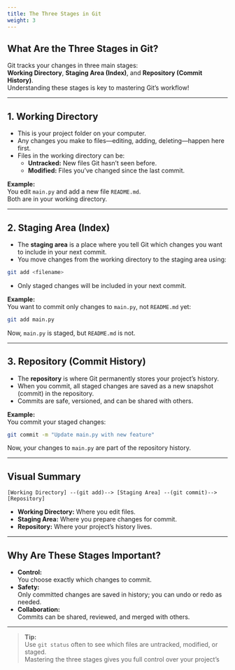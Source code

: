 ```yaml
---
title: The Three Stages in Git
weight: 3
---
```


## What Are the Three Stages in Git?

Git tracks your changes in three main stages:  
**Working Directory**, **Staging Area (Index)**, and **Repository (Commit History)**.  
Understanding these stages is key to mastering Git’s workflow!

---

## 1. Working Directory

- This is your project folder on your computer.
- Any changes you make to files—editing, adding, deleting—happen here first.
- Files in the working directory can be:
  - **Untracked:** New files Git hasn’t seen before.
  - **Modified:** Files you’ve changed since the last commit.

**Example:**  
You edit `main.py` and add a new file `README.md`.  
Both are in your working directory.

---

## 2. Staging Area (Index)

- The **staging area** is a place where you tell Git which changes you want to include in your next commit.
- You move changes from the working directory to the staging area using:
```bash
git add <filename>
```
- Only staged changes will be included in your next commit.

**Example:**  
You want to commit only changes to `main.py`, not `README.md` yet:
```bash
git add main.py
```
Now, `main.py` is staged, but `README.md` is not.

---

## 3. Repository (Commit History)

- The **repository** is where Git permanently stores your project’s history.
- When you commit, all staged changes are saved as a new snapshot (commit) in the repository.
- Commits are safe, versioned, and can be shared with others.

**Example:**  
You commit your staged changes:
```bash
git commit -m "Update main.py with new feature"
```
Now, your changes to `main.py` are part of the repository history.

---

## Visual Summary

```
[Working Directory] --(git add)--> [Staging Area] --(git commit)--> [Repository]
```

- **Working Directory:** Where you edit files.
- **Staging Area:** Where you prepare changes for commit.
- **Repository:** Where your project’s history lives.

---

## Why Are These Stages Important?

- **Control:**  
  You choose exactly which changes to commit.
- **Safety:**  
  Only committed changes are saved in history; you can undo or redo as needed.
- **Collaboration:**  
  Commits can be shared, reviewed, and merged with others.

---

> **Tip:**  
> Use `git status` often to see which files are untracked, modified, or staged.  
> Mastering the three stages gives you full control over your project’s
